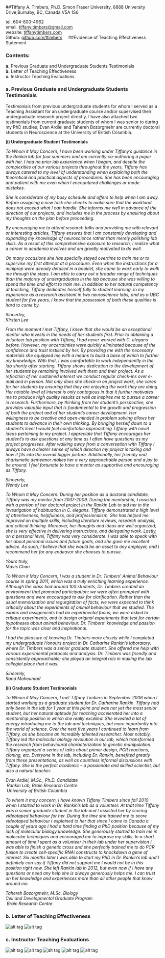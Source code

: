 ##Tiffany A. Timbers, Ph.D.
Simon Fraser University, 8888 University Drive,Burnaby, BC, Canada V5A 1S6 </br>

tel. 604-803-4962 </br>email. [tiffany.timbers@gmail.com](mailto:tiffany.timbers@gmail.com)</br>website: [tiffanytimbers.com](tiffanytimbers.com)</br>Github: [github.com/ttimbers](github.com/ttimbers)   ##Evidence of Teaching Effectiveness Statement

### Contents:

**a.** Previous Graduate and Undergraduate Students Testimonials </br>
**b.** Letter of Teaching Effectiveness</br>
**c.** Instructor Teaching Evaluations

### a. Previous Graduate and Undergraduate Students Testimonials

Testimonials from previous undergraduate students for whom I served as a Teaching Assistant for an undergraduate course and/or supervised their undergraduate research project directly. I have also attached two testimonials from current graduate students of whom I was senior to during my PhD studies; Evan Ardiel and Tahereh Bozorgmehr are currently doctoral students in Neuroscience at the University of British Columbia.

**(i) Undergraduate Student Testimonials </br>**

*To Whom it May Concern,
I have been working under Tiffany’s guidance in the Rankin lab for four summers and am currently co-authoring a paper with her. I had no prior lab experience when I began, and despite the complexities of our various projects throughout the years, Tiffany has always catered to my level of understanding when explaining both the theoretical and practical aspects of procedures. She has been encouraging and patient with me even when I encountered challenges or made mistakes.* 

*She is considerate of my busy schedule and offers to help when I am away. Before assigning a new task she checks to make sure that the workload does not exceed what I can handle. She informs me well in advance of the direction of our projects, and includes me in the process by enquiring about my thoughts on the plan before proceeding.*

*By encouraging me to attend research talks and providing me with relevant or interesting articles, Tiffany ensures that I am constantly developing and expanding my knowledge of neuroscience rather than merely polishing lab skills. As a result of this comprehensive exposure to research, I realize what a career in academia involves and am greatly motivated to do well.*

*On many occasions she has specially stayed overtime to train me or to supervise my first attempt at a procedure. Even when the instructions for a miniprep were already detailed in a booklet, she came to work early to walk me through the steps. I am able to carry out a broader range of techniques than the majority of undergraduates in the lab because she was willing to spend the time and effort to train me. In addition to her natural competency at teaching, Tiffany dedicates herself fully to student learning. In my experience as a research assistant in two neuroscience labs, and as a UBC student for five years, I know that the possession of both these qualities is hard to come by.*

*Sincerley, </br>
Kirsten Lee*


*From the moment I met Tiffany, I knew that she would be an exceptional mentor who invests in the needs of her students first. Prior to obtaining a volunteer lab position with Tiffany, I had never worked with C. elegans before. However, my uncertainties were quickly eliminated because of the confidence and trust instilled by her. By providing me with the necessary materials she equipped me with a means to build a base of which to further my knowledge. With that, I was comfortable to work independently in the lab shortly after starting. Tiffany shows dedication to the development of her students by remaining involved with them and their project. As a reflection of her sustained interest we conduct regular check-ins over e-mail and in person. Not only does she check-in on project work, she cares for her students by ensuring that they are enjoying the work they are doing. Her notable level of interest is only contagious in that it further motivates me to produce high quality results as well as inspires me to pursue a career in research. Furthermore, by thinking from her student’s perspective, she provides valuable input that is fundamental to the growth and progression of both the project and of her student’s career development. Her willingness to be creative and open-minded in problem solving allows her students to advance in their own thinking.  By bringing herself down to a student’s level I would feel comfortable approaching Tiffany with novel ideas pertaining to my project. I appreciate that Tiffany encourages her student’s to ask questions at any time as I often have questions as my project progresses. After walking away from a conversation with Tiffany I always have a clearer sense of which direction my project is taking and how it fits into the overall bigger picture. Additionally, her friendly and charismatic demeanor makes her a very approachable person and a joy to be around. I feel fortunate to have a mentor as supportive and encouraging as Tiffany.*  

*Sincerely,</br> 
Wendy Lee*

*To Whom It May Concern:
	During her position as a doctoral candidate, Tiffany was my mentor from 2007-2009. During the mentorship, I assisted with a portion of her doctoral project in the Rankin Lab to aid her in the investigation of habituation in C. elegans. Tiffany demonstrated a high level of attentiveness, helpfulness, and professionalism. She has helped me improved on multiple skills, including literature reviews, research analysis, and critical thinking. Moreover, her thoughts and ideas are well organized; she is very effective in delivering instructions, and delegating work. Lastly, on a personal level, Tiffany was very considerate. I was able to speak with her about personal issues and future goals, and she gave me excellent advice.  As such, I believe that she would be an asset to any employer, and I recommend her for any endeavor she chooses to pursue.*

*Yours truly, </br>
Mavis Chan*

*To Whom it May Concern,
I was a student in Dr. Timbers’ Animal Behaviour course in spring 2011, which was a truly enriching learning experience. Although the class had around 100 students, Dr. Timbers created an environment that promoted participation; we were often prompted with questions and were encouraged to ask for clarification. Rather than the usual memorization and regurgitation of facts, we were expected to think critically about the experiments of animal behaviour that we studied. The exams and assignments had an experimental focus; we were asked to critique experiments, and to design original experiments that test for certain hypotheses about animal behaviour. Dr. Timbers’ knowledge and passion for the topic was clear and inspirational.*   

*I had the pleasure of knowing Dr. Timbers more closely while I completed my undergraduate Honours project in Dr. Catharine Rankin’s laboratory, where Dr. Timbers was a senior graduate student. She offered me help with various experimental protocols and analysis. Dr. Timbers was friendly and consistently approachable; she played an integral role in making the lab collegial place that it was.*  

*Sincerely,</br>
Rand Mahoumad*

**(ii) Graduate Student Testimonials**

*To Whom it May Concern,
	I met Tiffany Timbers in September 2006 when I started working as a graduate student for Dr. Catharine Rankin. Tiffany had only been in the lab for 1 year at this point and was not yet the most senior student, but her natural aptitude for teaching accelerated her into a mentorship position in which she really excelled. She invested a lot of energy introducing me to the lab and techniques, but more importantly into the world of science. Over the next five years I continued to learn from Tiffany, as she became an incredibly talented researcher. Most notably, Tiffany led the molecular biology revolution in our lab, which transformed the research from behavioural characterization to genetic manipulation. Tiffany organized a series of talks about primer design, PCR reactions, cloning, etc. Everyone in the lab, including Dr. Rankin, benefited greatly from these presentations, as well as countless informal discussions with Tiffany. She is the perfect academic – a passionate and skilled scientist, but also a natural teacher.*
	
*Evan Ardiel, M.Sc., Ph.D. Candidate</br> Rankin Lab, Brain Research Centre</br> University of British Columbia*

*To whom it may concern,
	I have known Tiffany Timbers since fall 2010 when I started to work in Dr. Rankin’s lab as a volunteer. At that time Tiffany was a senior graduate student in the lab and I assisted her by scoring videotaped behaviour for her. During the time she trained me to score videotaped behaviour I explained to her that since I came to Canada a couple of years ago I had a hard time finding a PhD position because of my lack of molecular biology knowledge. She generously started to train me in molecular techniques and encouraged me to improve my skills. In a short amount of time I spent as a volunteer in their lab under her supervision I was able to finish a genetic cross and she perfectly trained me to do PCR fusion to create cell-specific RNAi constructs to knockdown a gene of interest. Six months later I was able to start my PhD in Dr. Rankin’s lab and I definitely can say if Tiffany did not support me I would not be in this position right now. She left Rankin lab in 2012, but even now if I have any questions or need any help she is always generously helps me. I can trust on her knowledge and experiences more than all other people that know around me.* 
	
*Tahereh Bozorgmehr, M.Sc. Biology</br>
Cell and Developmental Graduate Program </br> Brain Research Centre*

### b. Letter of Teaching Effectiveness

![alt tag](img/Teaching_Eff_Letter_P1.png)
![alt tag](img/Teaching_Eff_Letter_P2.png)

### c. Instructor Teaching Evaluations

![alt tag](img/student_eval_p1.png)
![alt tag](img/student_eval_p2.png)
![alt tag](img/student_eval_p3.png)
![alt tag](img/student_eval_p4.png)
![alt tag](img/student_eval_p5.png)
